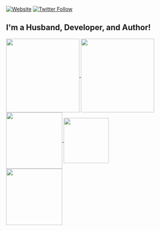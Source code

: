 [![Website](https://img.shields.io/website?label=gunnard.org&style=for-the-badge&url=https%3A%2F%2Fgunnard.org)](https://gunnard.org)
[![Twitter Follow](https://img.shields.io/twitter/follow/gunnard?color=1DA1F2&logo=twitter&style=for-the-badge)](https://twitter.com/intent/follow?original_referer=https%3A%2F%2Fgithub.com%2Fgunnard&screen_name=gunnard)

## I'm a Husband, Developer, and Author!
<a href="https://github.com/anuraghazra/github-readme-stats">
  <img align="center" height="200px" src="https://github-readme-stats.vercel.app/api?username=gunnard&count_private=true&show_icons=true&theme=dark" />
</a>
<a href="https://github.com/anuraghazra/github-readme-stats">
  <img align="center" height="200px" src="https://github-readme-stats.vercel.app/api/top-langs/?username=gunnard&layout=compact&theme=dark" />
</a>
<a href="https://github.com/gunnard/dotfiles">
 <img align="center"  height=153px" src="https://github-readme-stats.vercel.app/api/pin/?username=gunnard&repo=dotfiles&theme=dark&show_icons=true" />
                                                                                                                                                  </a>
                                                                                                                                                  <a href="https://github.com/gunnard/openipsum">
  <img align="center"   height="123px" src="https://github-readme-stats.vercel.app/api/pin/?username=gunnard&repo=openipsum&theme=dark&show_icons=true" />
                                                                                                                                                      </a><br />
      <a href="https://github.com/gunnard/dalekipsum">                                                                                                                                              
  <img align="center"  height="153px" src="https://github-readme-stats.vercel.app/api/pin/?username=gunnard&repo=dalekipsum&theme=dark&show_icons=true" />
</a>
